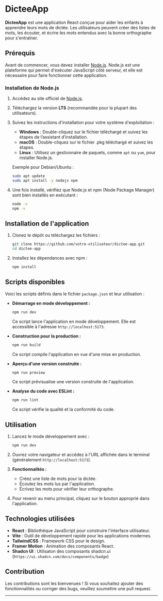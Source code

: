 
# DicteeApp

**DicteeApp** est une application React conçue pour aider les enfants à apprendre leurs mots de dictée. Les utilisateurs peuvent créer des listes de mots, les écouter, et écrire les mots entendus avec la bonne orthographe pour s'entraîner.

## Prérequis

Avant de commencer, vous devez installer [Node.js](https://nodejs.org/). Node.js est une plateforme qui permet d'exécuter JavaScript côté serveur, et elle est nécessaire pour faire fonctionner cette application.

### Installation de Node.js

1. Accédez au site officiel de [Node.js](https://nodejs.org/).
2. Téléchargez la version **LTS** (recommandée pour la plupart des utilisateurs).
3. Suivez les instructions d'installation pour votre système d'exploitation :
   - **Windows** : Double-cliquez sur le fichier téléchargé et suivez les étapes de l’assistant d’installation.
   - **macOS** : Double-cliquez sur le fichier .pkg téléchargé et suivez les étapes.
   - **Linux** : Utilisez un gestionnaire de paquets, comme `apt` ou `yum`, pour installer Node.js.

   Exemple pour Debian/Ubuntu :
   ```bash
   sudo apt update
   sudo apt install -y nodejs npm
   ```

4. Une fois installé, vérifiez que Node.js et npm (Node Package Manager) sont bien installés en exécutant :
   ```bash
   node -v
   npm -v
   ```

## Installation de l'application

1. Clonez le dépôt ou téléchargez les fichiers :
   ```bash
   git clone https://github.com/votre-utilisateur/dictee-app.git
   cd dictee-app
   ```

2. Installez les dépendances avec npm :
   ```bash
   npm install
   ```

## Scripts disponibles

Voici les scripts définis dans le fichier `package.json` et leur utilisation :

- **Démarrage en mode développement :**
  ```bash
  npm run dev
  ```
  Ce script lance l'application en mode développement. Elle est accessible à l'adresse `http://localhost:5173`.

- **Construction pour la production :**
  ```bash
  npm run build
  ```
  Ce script compile l'application en vue d'une mise en production.

- **Aperçu d'une version construite :**
  ```bash
  npm run preview
  ```
  Ce script prévisualise une version construite de l'application.

- **Analyse du code avec ESLint :**
  ```bash
  npm run lint
  ```
  Ce script vérifie la qualité et la conformité du code.

## Utilisation

1. Lancez le mode développement avec :
   ```bash
   npm run dev
   ```

2. Ouvrez votre navigateur et accédez à l'URL affichée dans le terminal (généralement `http://localhost:5173`).

3. **Fonctionnalités :**
   - Créez une liste de mots pour la dictée.
   - Écoutez les mots lus par l'application.
   - Écrivez les mots pour vérifier leur orthographe.

4. Pour revenir au menu principal, cliquez sur le bouton approprié dans l'application.

## Technologies utilisées

- **React** : Bibliothèque JavaScript pour construire l'interface utilisateur.
- **Vite** : Outil de développement rapide pour les applications modernes.
- **TailwindCSS** : Framework CSS pour le design.
- **Framer Motion** : Animation des composants React.
- **Shadcn UI** : Utilisaton des composants shadcn.ui (`https://ui.shadcn.com/docs/components/badge`)

## Contribution

Les contributions sont les bienvenues ! Si vous souhaitez ajouter des fonctionnalités ou corriger des bugs, veuillez soumettre une pull request.

---
